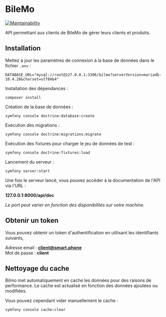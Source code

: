 # BileMo

[![Maintainability](https://api.codeclimate.com/v1/badges/e646c7d531f9c1abb08a/maintainability)](https://codeclimate.com/github/leomoille/bilemo/maintainability)

API permettant aux clients de BileMo de gérer leurs clients et produits.

## Installation

Mettez à jour les paramètres de connexion à la base de données dans le fichier `.env` :

```dotenv
DATABASE_URL="mysql://root@127.0.0.1:3306/bilmo?serverVersion=mariadb-10.4.28&charset=utf8mb4"
```

Installation des dépendances :

```shell
composer install
```

Création de la base de données :

```shell
symfony console doctrine:database:create
```

Exécution des migrations :

```shell
symfony console doctrine:migrations:migrate
```

Exécution des fixtures pour charger le jeu de données de test :

```shell
symfony console doctrine:fixtures:load
```

Lancement du serveur :

```shell
symfony server:start
```

Une fois le serveur lancé, vous pouvez accéder à la documentation de l'API via l'URL :

**127.0.0.1:8000/api/doc**

*Le port peut varier en fonction des disponibilités sur votre machine.*

## Obtenir un token

Vous pouvez obtenir un token d'authentification en utilisant les identifiants suivants,

Adresse email : **client@smart.phone**  
Mot de passe : **client**

## Nettoyage du cache

Bilmo met automatiquement en cache les données pour des raisons de performance. Le cache est actualisé en fonction des
données ajoutées ou modifiées.

Vous pouvez cependant vider manuellement le cache :

```shell
symfony console cache:clear
```
